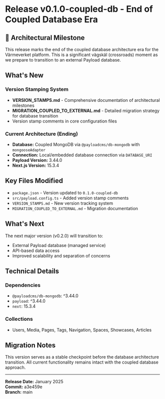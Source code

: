 # Release v0.1.0-coupled-db - End of Coupled Database Era

## 🏁 Architectural Milestone

This release marks the end of the coupled database architecture era for the Värmeverket platform. This is a significant vägskäl (crossroads) moment as we prepare to transition to an external Payload database.

## What's New

### Version Stamping System

- **VERSION_STAMPS.md** - Comprehensive documentation of architectural milestones
- **MIGRATION_COUPLED_TO_EXTERNAL.md** - Detailed migration strategy for database transition
- Version stamp comments in core configuration files

### Current Architecture (Ending)

- **Database:** Coupled MongoDB via `@payloadcms/db-mongodb` with `mongooseAdapter`
- **Connection:** Local/embedded database connection via `DATABASE_URI`
- **Payload Version:** 3.44.0
- **Next.js Version:** 15.3.4

## Key Files Modified

- `package.json` - Version updated to `0.1.0-coupled-db`
- `src/payload.config.ts` - Added version stamp comments
- `VERSION_STAMPS.md` - New version tracking system
- `MIGRATION_COUPLED_TO_EXTERNAL.md` - Migration documentation

## What's Next

The next major version (v0.2.0) will transition to:

- External Payload database (managed service)
- API-based data access
- Improved scalability and separation of concerns

## Technical Details

### Dependencies

- `@payloadcms/db-mongodb`: ^3.44.0
- `payload`: ^3.44.0
- `next`: 15.3.4

### Collections

- Users, Media, Pages, Tags, Navigation, Spaces, Showcases, Articles

## Migration Notes

This version serves as a stable checkpoint before the database architecture transition. All current functionality remains intact with the coupled database approach.

---

**Release Date:** January 2025  
**Commit:** a3e459e  
**Branch:** main
